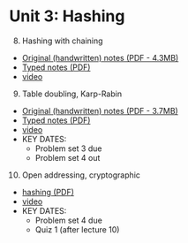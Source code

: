 # Unit 3: Hashing

8. Hashing with chaining
  - [Original (handwritten) notes (PDF - 4.3MB)](./8.orig.pdf)
  - [Typed notes (PDF)](./8.pdf)
  - [video](_______________link_____________________)
9. Table doubling, Karp-Rabin
  - [Original (handwritten) notes (PDF - 3.7MB)](./9.orig.pdf)
  - [Typed notes (PDF)](./9.pdf)
  - [video](_______________link_____________________)
  - KEY DATES:
    - Problem set 3 due
    - Problem set 4 out
10. Open addressing, cryptographic
  - [hashing (PDF)](./10.pdf)
  - [video](_______________link_____________________)
  - KEY DATES:
    - Problem set 4 due
    - Quiz 1 (after lecture 10)
